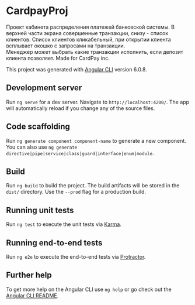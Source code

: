 # CardpayProj
Проект кабинета распределения платежей банковской системы. В верхней части экрана совершенные транзакции, снизу - список клиентов.
Список клиентов кликабельный, при открытии клиента всплывает окошко с запросами на транзакции.  
Менеджер может выбрать какие транзакции исполнить, если депозит клиента позволяет. Made for CardPay inc.

This project was generated with [Angular CLI](https://github.com/angular/angular-cli) version 6.0.8.

## Development server

Run `ng serve` for a dev server. Navigate to `http://localhost:4200/`. The app will automatically reload if you change any of the source files.

## Code scaffolding

Run `ng generate component component-name` to generate a new component. You can also use `ng generate directive|pipe|service|class|guard|interface|enum|module`.

## Build

Run `ng build` to build the project. The build artifacts will be stored in the `dist/` directory. Use the `--prod` flag for a production build.

## Running unit tests

Run `ng test` to execute the unit tests via [Karma](https://karma-runner.github.io).

## Running end-to-end tests

Run `ng e2e` to execute the end-to-end tests via [Protractor](http://www.protractortest.org/).

## Further help

To get more help on the Angular CLI use `ng help` or go check out the [Angular CLI README](https://github.com/angular/angular-cli/blob/master/README.md).

